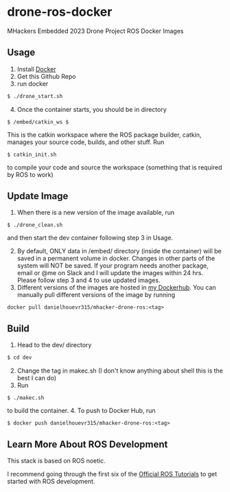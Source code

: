 # drone-ros-docker
MHackers Embedded 2023 Drone Project ROS Docker Images

## Usage
1. Install [Docker](https://www.docker.com)
2. Get this Github Repo
3. run docker
```bash
$ ./drone_start.sh
```
4. Once the container starts, you should be in directory
```
$ /embed/catkin_ws $ 
```
This is the catkin workspace where the ROS package builder, catkin, manages your source code, builds, and other stuff. 
Run 
```
$ catkin_init.sh
```
to compile your code and source the workspace (something that is required by ROS to work)

## Update Image
1. When there is a new version of the image available, run
```
$ ./drone_clean.sh
```
and then start the dev container following step 3 in Usage.

2. By default, ONLY data in /embed/ directory (inside the container) will be saved in a permanent volume in docker. Changes in other parts of the system will NOT be saved. If your program needs another package, email or @me on Slack and I will update the images within 24 hrs. Please follow step 3 and 4 to use updated images. 
3. Different versions of the images are hosted in [my Dockerhub](https://hub.docker.com/repository/docker/danielhouevr315/mhacker-drone-ros/). You can manually pull different versions of the image by running
```
docker pull danielhouevr315/mhacker-drone-ros:<tag>
```

## Build
1. Head to the dev/ directory
```bash
$ cd dev
```
2. Change the tag in makec.sh (I don't know anything about shell this is the best I can do)
3. Run
```
$ ./makec.sh
```
to build the container. 
4. To push to Docker Hub, run
```
$ docker push danielhouevr315/mhacker-drone-ros:<tag>
```

## Learn More About ROS Development
This stack is based on ROS noetic. 

I recommend going through the first six of the [Official ROS Tutorials](http://wiki.ros.org/ROS/Tutorials) to get started with ROS development. 
